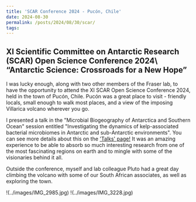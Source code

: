 ```yaml
---
title: 'SCAR Conference 2024 - Pucón, Chile'
date: 2024-08-30
permalink: /posts/2024/08/30/scar/
tags:
---
```


XI Scientific Committee on Antarctic Research (SCAR) Open Science Conference 2024\ 
“Antarctic Science: Crossroads for a New Hope”
------
I was lucky enough, along with two other members of the Fraser lab, to have the opportunity to attend the XI SCAR Open Science Conference 2024, held in the town of Pucón, Chile. Pucón was a great place to visit - friendly locals, small enough to walk most places, and a view of the imposing Villarica volcano wherever you go.

I presented a talk in the "Microbial Biogeography of Antarctica and Southern Ocean" session entitled "Investigating the dynamics of kelp-associated bacterial microbiomes in Antarctic and sub-Antarctic environments". You can see more details about this on the ['Talks' page!](https://phoebeachapman.github.io/talks/) It was an amazing experience to be able to absorb so much interesting research from one of the most fascinating regions on earth and to mingle with some of the visionaries behind it all. 

Outside the conference, myself and lab colleague Pluto had a great day climbing the volcano with some of our South African associates, as well as exploring the town.

!(../images/IMG_2985.jpg) !(../images/IMG_3228.jpg)
